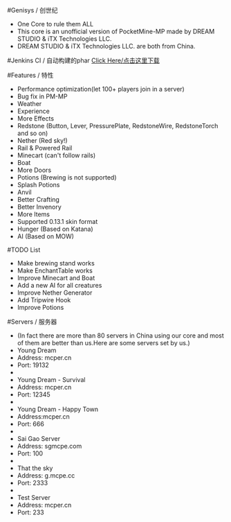 #Genisys / 创世纪
* One Core to rule them ALL
* This core is an unofficial version of PocketMine-MP made by DREAM STUDIO & iTX Technologies LLC.
* DREAM STUDIO & iTX Technologies LLC. are both from China.

#Jenkins CI / 自动构建的phar
<a href="http://jenkins.mcper.cn:8181/job/iTX-Genisys/">Click Here/点击这里下载</a>

#Features / 特性
* Performance optimization(let 100+ players join in a server)
* Bug fix in PM-MP
* Weather
* Experience
* More Effects
* Redstone (Button, Lever, PressurePlate, RedstoneWire, RedstoneTorch and so on)
* Nether (Red sky!)
* Rail & Powered Rail
* Minecart (can't follow rails)
* Boat
* More Doors
* Potions (Brewing is not supported)
* Splash Potions
* Anvil
* Better Crafting
* Better Invenory
* More Items
* Supported 0.13.1 skin format
* Hunger (Based on Katana)
* AI (Based on MOW)

#TODO List
* Make brewing stand works
* Make EnchantTable works
* Improve Minecart and Boat
* Add a new AI for all creatures
* Improve Nether Generator
* Add Tripwire Hook
* Improve Potions

#Servers / 服务器
* (In fact there are more than 80 servers in China using our core and most of them are better than us.Here are some servers set by us.)
* Young Dream
* Address: mcper.cn
* Port: 19132
* 
* Young Dream - Survival
* Address: mcper.cn
* Port: 12345
* 
* Young Dream - Happy Town
* Address:mcper.cn
* Port: 666
* 
* Sai Gao Server
* Address: sgmcpe.com
* Port: 100
* 
* That the sky
* Address: g.mcpe.cc
* Port: 2333
* 
* Test Server
* Address: mcper.cn
* Port: 233
